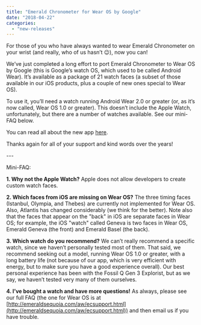 ```yaml
---
title: "Emerald Chronometer for Wear OS by Google"
date: "2018-04-22"
categories: 
  - "new-releases"
---
```


For those of you who have always wanted to wear Emerald Chronometer on your wrist (and really, who of us hasn’t 😉), now you can!

We’ve just completed a long effort to port Emerald Chronometer to Wear OS by Google (this is Google’s watch OS, which used to be called Android Wear). It’s available as a package of 21 watch faces (a subset of those available in our iOS products, plus a couple of new ones special to Wear OS).

To use it, you’ll need a watch running Android Wear 2.0 or greater (or, as it’s now called, Wear OS 1.0 or greater). This doesn’t include the Apple Watch, unfortunately, but there are a number of watches available. See our mini-FAQ below.

You can read all about the new app [here](http://emeraldsequoia.com/aw/index.html).

Thanks again for all of your support and kind words over the years!

\---

Mini-FAQ:﻿

**1\. Why not the Apple Watch?** Apple does not allow developers to create custom watch faces.

**2\. Which faces from iOS are missing on Wear OS?** The three timing faces (Istanbul, Olympia, and Thebes) are currently not implemented for Wear OS. Also, Atlantis has changed considerably (we think for the better). Note also that the faces that appear on the "back" in iOS are separate faces in Wear OS; for example, the iOS "watch" called Geneva is two faces in Wear OS, Emerald Geneva (the front) and Emerald Basel (the back).

**3\. Which watch do you recommend?** We can’t really recommend a specific watch, since we haven’t personally tested most of them. That said, we recommend seeking out a model, running Wear OS 1.0 or greater, with a long battery life (not because of our app, which is very efficient with energy, but to make sure you have a good experience overall). Our best personal experience has been with the Fossil Q Gen 3 Explorist, but as we say, we haven’t tested very many of them ourselves.

**4\. I’ve bought a watch and have more questions!** As always, please see our full FAQ (the one for Wear OS is at [http://emeraldsequoia.com/aw/ecsupport.html](http://emeraldsequoia.com/aw/ecsupport.html)) and then email us if you have trouble.
